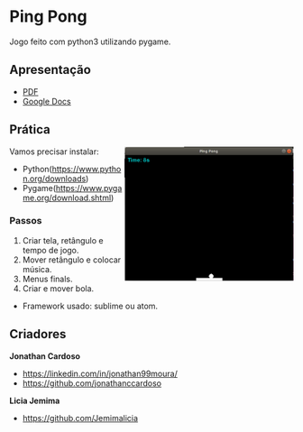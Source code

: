 # Ping Pong

Jogo feito com python3 utilizando pygame.

## Apresentação

<!-- - [Anotações Sobre o Jogo](https://docs.google.com/document/d/1neZdtg7JHsx7iSDPoNtMKXop2IUlxmoRBDzUpDH9IAg/edit?usp=sharing) -->

- [PDF](src/ping-pong.pdf)
- [Google Docs](https://#)

## Prática

<img src="src/images/ping-pong.png" align="right" width="300">

Vamos precisar instalar:

* Python(https://www.python.org/downloads)
* Pygame(https://www.pygame.org/download.shtml)

### Passos

1. Criar tela, retângulo e tempo de jogo.
2. Mover retângulo e colocar música.
3. Menus finals.
4. Criar e mover bola.

* Framework usado: sublime ou atom.

## Criadores

**Jonathan Cardoso**

- <https://linkedin.com/in/jonathan99moura/>
- <https://github.com/jonathanccardoso>

**Licia Jemima**

- <https://github.com/Jemimalicia>
